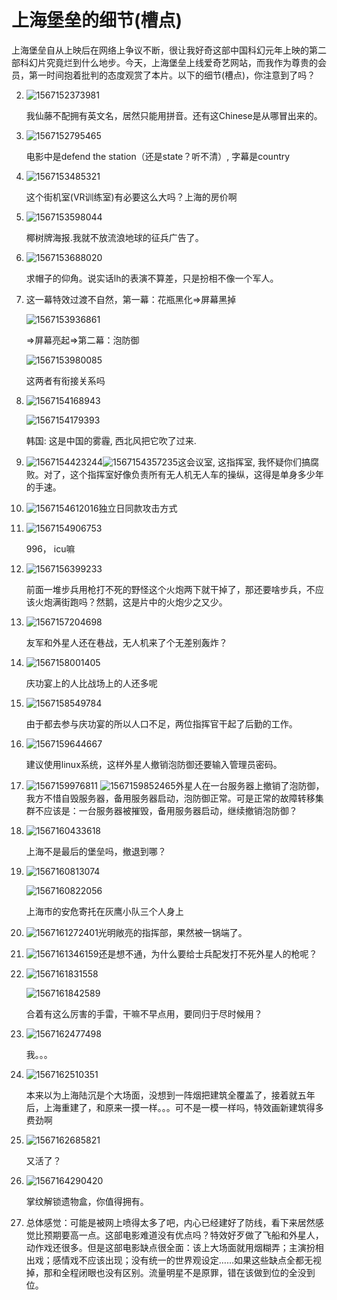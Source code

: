 # 上海堡垒的细节(槽点)

上海堡垒自从上映后在网络上争议不断，很让我好奇这部中国科幻元年上映的第二部科幻片究竟烂到什么地步。今天，上海堡垒上线爱奇艺网站，而我作为尊贵的会员，第一时间抱着批判的态度观赏了本片。以下的细节(槽点)，你注意到了吗？

2. ![1567152373981](2019-08-30-上海堡垒的细节(槽点).assets\1567152373981.png)

   我仙藤不配拥有英文名，居然只能用拼音。还有这Chinese是从哪冒出来的。

3. ![1567152795465](2019-08-30-上海堡垒的细节(槽点).assets\1567152795465.png)

   电影中是defend the station（还是state？听不清）, 字幕是country

4. ![1567153485321](2019-08-30-上海堡垒的细节(槽点).assets\1567153485321.png)

   这个街机室(VR训练室)有必要这么大吗？上海的房价啊

5. ![1567153598044](2019-08-30-上海堡垒的细节(槽点).assets\1567153598044.png)

   椰树牌海报.我就不放流浪地球的征兵广告了。

6. ![1567153688020](2019-08-30-上海堡垒的细节(槽点).assets\1567153688020.png)

   求帽子的仰角。说实话lh的表演不算差，只是扮相不像一个军人。

7. 这一幕特效过渡不自然，第一幕：花瓶黑化=>屏幕黑掉

   ![1567153936861](2019-08-30-上海堡垒的细节(槽点).assets\1567153936861.png)

   =>屏幕亮起=>第二幕：泡防御

   ![1567153980085](2019-08-30-上海堡垒的细节(槽点).assets\1567153980085.png)

   这两者有衔接关系吗

8. ![1567154168943](2019-08-30-上海堡垒的细节(槽点).assets\1567154168943.png)

   ![1567154179393](2019-08-30-上海堡垒的细节(槽点).assets\1567154179393.png)

   韩国: 这是中国的雾霾, 西北风把它吹了过来.

9.  ![1567154423244](2019-08-30-上海堡垒的细节(槽点).assets\1567154423244.png)![1567154357235](2019-08-30-上海堡垒的细节(槽点).assets\1567154357235.png)这会议室, 这指挥室, 我怀疑你们搞腐败。对了，这个指挥室好像负责所有无人机无人车的操纵，这得是单身多少年的手速。

9. ![1567154612016](2019-08-30-上海堡垒的细节(槽点).assets\1567154612016.png)独立日同款攻击方式

10. ![1567154906753](2019-08-30-上海堡垒的细节(槽点).assets\1567154906753.png)

    996， icu嘛

11. ![1567156399233](2019-08-30-上海堡垒的细节(槽点).assets\1567156399233.png)

    前面一堆步兵用枪打不死的野怪这个火炮两下就干掉了，那还要啥步兵，不应该火炮满街跑吗？然鹅，这是片中的火炮少之又少。

12. ![1567157204698](2019-08-30-上海堡垒的细节(槽点).assets\1567157204698.png)

    友军和外星人还在巷战，无人机来了个无差别轰炸？

13. ![1567158001405](2019-08-30-上海堡垒的细节(槽点).assets\1567158001405.png)

    庆功宴上的人比战场上的人还多呢

14. ![1567158549784](2019-08-30-上海堡垒的细节(槽点).assets\1567158549784.png)

    由于都去参与庆功宴的所以人口不足，两位指挥官干起了后勤的工作。

15. ![1567159644667](2019-08-30-上海堡垒的细节(槽点).assets\1567159644667.png)

    建议使用linux系统，这样外星人撤销泡防御还要输入管理员密码。

16.  ![1567159976811](2019-08-30-上海堡垒的细节(槽点).assets\1567159976811.png)
     ![1567159852465](2019-08-30-上海堡垒的细节(槽点).assets\1567159852465.png)外星人在一台服务器上撤销了泡防御，我方不惜自毁服务器，备用服务器启动，泡防御正常。可是正常的故障转移集群不应该是：一台服务器被摧毁，备用服务器启动，继续撤销泡防御？

17.  ![1567160433618](2019-08-30-上海堡垒的细节(槽点).assets\1567160433618.png)

     上海不是最后的堡垒吗，撤退到哪？

18. ![1567160813074](2019-08-30-上海堡垒的细节(槽点).assets\1567160813074.png)

    ![1567160822056](2019-08-30-上海堡垒的细节(槽点).assets\1567160822056.png)

    上海市的安危寄托在灰鹰小队三个人身上

19. ![1567161272401](2019-08-30-上海堡垒的细节(槽点).assets\1567161272401.png)光明敞亮的指挥部，果然被一锅端了。

20. ![1567161346159](2019-08-30-上海堡垒的细节(槽点).assets\1567161346159.png)还是想不通，为什么要给士兵配发打不死外星人的枪呢？

21. ![1567161831558](2019-08-30-上海堡垒的细节(槽点).assets\1567161831558.png)

    ![1567161842589](2019-08-30-上海堡垒的细节(槽点).assets\1567161842589.png)

    合着有这么厉害的手雷，干嘛不早点用，要同归于尽时候用？

22. ![1567162477498](2019-08-30-上海堡垒的细节(槽点).assets\1567162477498.png)

    我。。。

23. ![1567162510351](2019-08-30-上海堡垒的细节(槽点).assets\1567162510351.png)

    本来以为上海陆沉是个大场面，没想到一阵烟把建筑全覆盖了，接着就五年后，上海重建了，和原来一摸一样。。。可不是一模一样吗，特效画新建筑得多费劲啊

24. ![1567162685821](2019-08-30-上海堡垒的细节(槽点).assets\1567162685821.png)

    又活了？

25. ![1567164290420](2019-08-30-上海堡垒的细节(槽点).assets\1567164290420.png)

    掌纹解锁遗物盒，你值得拥有。

26. 总体感觉：可能是被网上喷得太多了吧，内心已经建好了防线，看下来居然感觉比预期要高一点。这部电影难道没有优点吗？特效好歹做了飞船和外星人，动作戏还很多。但是这部电影缺点很全面：该上大场面就用烟糊弄；主演扮相出戏；感情戏不应该出现；没有统一的世界观设定……如果这些缺点全都无视掉，那和全程闭眼也没有区别。流量明星不是原罪，错在该做到位的全没到位。

